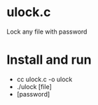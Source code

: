 # ulock.c
Lock any file with password

# Install and run
 - cc ulock.c -o ulock
 - ./ulock [file]
 - [password]
